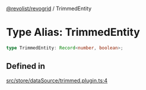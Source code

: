 [@revolist/revogrid](README.md) / TrimmedEntity

# Type Alias: TrimmedEntity

```ts
type TrimmedEntity: Record<number, boolean>;
```

## Defined in

[src/store/dataSource/trimmed.plugin.ts:4](https://github.com/revolist/revogrid/blob/65763a3c3cbba79c84cbcd4109976d8fec48b078/src/store/dataSource/trimmed.plugin.ts#L4)
